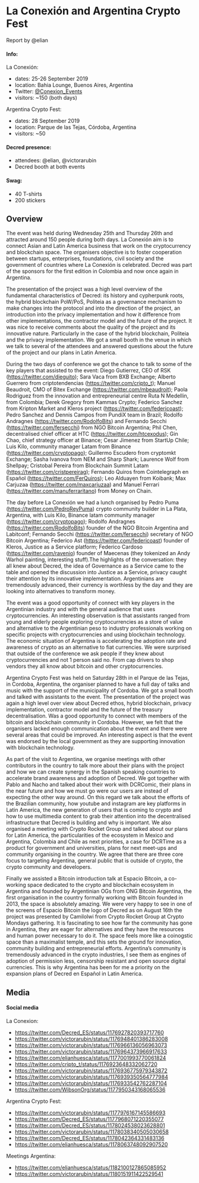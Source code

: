# La Conexión and Argentina Crypto Fest

Report by @elian

#### Info:

La Conexión:

- dates: 25-26 September 2019
- location: Bahia Lounge, Buenos Aires, Argentina
- Twitter: [@Conexion_Events](https://twitter.com/Conexion_Events)
- visitors: ~150 (both days)

Argentina Crypto Fest:

- dates: 28 September 2019
- location: Parque de las Tejas, Córdoba, Argentina
- visitors: ~50

#### Decred presence:

- attendees: @elian, @victorarubin
- Decred booth at both events

#### Swag:

- 40 T-shirts
- 200 stickers

## Overview

The event was held during Wednesday 25th and Thursday 26th and attracted around 150 people during both days. La Conexión aim is to connect Asian and Latin America business that work on the cryptocurrency and blockchain space. The organisers objective is to foster cooperation between startups, enterprises, foundations, civil society and the government of countries where La Conexión is celebrated. Decred was part of the sponsors for the first edition in Colombia and now once again in Argentina.

The presentation of the project was a high level overview of the fundamental characteristics of Decred: its history and cypherpunk roots, the hybrid blockchain PoW/PoS, Politeia as a governance mechanism to make changes into the protocol and into the direction of the project, an introduction into the privacy implementation and how it difference from other implementations, the contractor model and the future of the project. It was nice to receive comments about the quality of the project and its innovative nature. Particularly in the case of the hybrid blockchain, Politeia and the privacy implementation. We got a small booth in the venue in which we talk to several of the attendees and answered questions about the future of the project and our plans in Latin America.

During the two days of conference we got the chance to talk to some of the key players that assisted to the event: Diego Gutierrez, CEO of RSK (https://twitter.com/dieguito); Sara Vaca from BXB Exchange; Alberto Guerrero from criptotendencias (https://twitter.com/cripto_t); Manuel Beaudroit, CMO of Bitex Exchange (https://twitter.com/mbeaudroit); Paola Rodriguez from the innovation and entrepreneurial centre Ruta N Medellin, from Colombia; Derek Gregory from Kammas Crypto; Federico Sanchez from Kripton Market and Kleros project (https://twitter.com/federicoast); Pedro Sanchez and Dennis Campos from PundiX team in Brazil; Rodolfo Andragnes (https://twitter.com/RodolfoBits) and Fernando Secchi (https://twitter.com/fersecchi) from NGO Bitcoin Argentina; Phil Chen, decentralised chief officer at HTC (https://twitter.com/htcexodus); Gin Chao, chief strategy officer at Binance; Cesar Jimenez from StartUp Chile; Luis Kilo, community manager Latam from Binance (https://twitter.com/cryptopago); Guillermo Escudero from cryptomkt Exchange; Sasha Ivanova from NEM and Sharp Shark; Laurence Wolf from Shellpay; Cristobal Pereira from Blockchain Summit Latam (https://twitter.com/cristpereirag); Fernando Quiros from Cointelegraph en Español (https://twitter.com/FerQuiros); Leo Alduayen from Koibank; Max Carjuzaa (https://twitter.com/maxcarjuzaa) and Manuel Ferrari (https://twitter.com/manuferraritano) from Money on Chain.

The day before La Conexión we had a lunch organised by Pedro Puma (https://twitter.com/PedroReyPuma) crypto community builder in La Plata, Argentina, with Luis Kilo, Binance latam community manager (https://twitter.com/cryptopago); Rodolfo Andragnes (https://twitter.com/RodolfoBits) founder of the NGO Bitcoin Argentina and Labitconf; Fernando Secchi (https://twitter.com/fersecchi) secretary of NGO Bitcoin Argentina; Federico Ast (https://twitter.com/federicoast) founder of Kleros, Justice as a Service platform; Federico Cardoso (https://twitter.com/ravenio) founder of Maecenas (they tokenized an Andy Warhol painting, interesting stuff).The highlights of the conversation: they all knew about Decred, the idea of Governance as a Service came to the table and opened the discussion into Justice as a Service, privacy caught their attention by its innovative implementation. Argentinians are tremendously advanced, their currency is worthless by the day and they are looking into alternatives to transform money. 

The event was a good opportunity of connect with key players in the Argentinian industry and with the general audience that uses cryptocurrencies. An interesting observation is that assistants ranged from young and elderly people exploring cryptocurrencies as a store of value and alternative to the Argentinian peso to industry professionals working on specific projects with cryptocurrencies and using blockchain technology. The economic situation of Argentina is accelerating the adoption rate and awareness of crypto as an alternative to fiat currencies. We were surprised that outside of the conference we ask people if they knew about cryptocurrencies and not 1 person said no. From cap drivers to shop vendors they all know about bitcoin and other cryptocurrencies.

Argentina Crypto Fest was held on Saturday 28th in el Parque de las Tejas, in Cordoba, Argentina, the organiser planned to have a full day of talks and music with the support of the municipality of Cordoba. We got a small booth and talked with assistants to the event. The presentation of the project was again a high level over view about Decred ethos, hybrid blockchain, privacy implementation, contractor model and the future of the treasury decentralisation. Was a good opportunity to connect with members of the bitcoin and blockchain community in Cordoba. However, we felt that the organisers lacked enough communication about the event and there were several areas that could be improved. An interesting aspect is that the event was endorsed by the local government as they are supporting innovation with blockchain technology.

As part of the visit to Argentina, we organise meetings with other contributors in the country to talk more about their plans with the project and how we can create synergy in the Spanish speaking countries to accelerate brand awareness and adoption of Decred. We got together with Pablo and Nacho and talked about their work with DCRComic, their plans in the near future and how we must go were our users are instead of expecting the other way around. On this regard we talk about the efforts of the Brazilian community, how youtube and instagram are key platforms in Latin America, the new generation of users that is coming to crypto and how to use multimedia content to grab their attention into the decentralised infrastructure that Decred is building and why is important. We also organised a meeting with Crypto Rocket Group and talked about our plans for Latin America, the particularities of the ecosystem in Mexico and Argentina, Colombia and Chile as next priorities, a case for DCRTime as a product for government and universities, plans for next meet-ups and community organising in the country. We agree that there are three core focus to targeting Argentina, general public that is outside of crypto, the crypto community and developers.

Finally we assisted a Bitcoin introduction talk at Espacio Bitcoin, a co-working space dedicated to the crypto and blockchain ecosystem in Argentina and founded by Argentinian OGs from ONG Bitcoin Argentina, the first organisation in the country formally working with Bitcoin founded in 2013, the space is absolutely amazing. We were very happy to see in one of the screens of Espacio Bitcoin the logo of Decred as on August 16th the project was presented by Camilolwi from Crypto Rocket Group at Crypto Mondays gathering. It is fascinating to see how far the community has gone in Argentina, they are eager for alternatives and they have the resources and human power necessary to do it. The space feels more like a coinogstic space than a maximalist temple, and this sets the ground for innovation, community building and entrepreneurial efforts. Argentina’s community is tremendously advanced in the crypto industries, I see them as engines of adoption of permission less, censorship resistant and open source digital currencies. This is why Argentina has been for me a priority on the expansion plans of Decred en Español in Latin America.

## Media

#### Social media

La Conexion:

- https://twitter.com/Decred_ES/status/1176927820393717760
- https://twitter.com/victorarubin/status/1176948401386283008
- https://twitter.com/victorarubin/status/1176966136056963073
- https://twitter.com/victorarubin/status/1176964373966917633
- https://twitter.com/elianhuesca/status/1177001993770061824
- https://twitter.com/cripto_t/status/1176923648332062720
- https://twitter.com/victorarubin/status/1176936775979343872
- https://twitter.com/victorarubin/status/1176939350564777984
- https://twitter.com/victorarubin/status/1176933542762287104
- https://twitter.com/WibsonOrg/status/1177950343168065536

Argentina Crypto Fest:

- https://twitter.com/victorarubin/status/1177976167145586693
- https://twitter.com/Decred_ES/status/1177968071220355077
- https://twitter.com/Decred_ES/status/1178024538023628801
- https://twitter.com/victorarubin/status/1178038340505030658
- https://twitter.com/Decred_ES/status/1178042364331483136
- https://twitter.com/elianhuesca/status/1178063748092907520

Meetings Argentina:

- https://twitter.com/elianhuesca/status/1182100127865085952
- https://twitter.com/victorarubin/status/1180151911422529541
